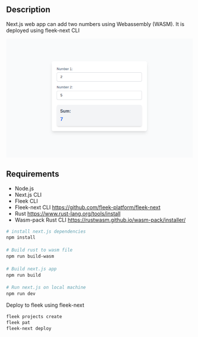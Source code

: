 ## Description

Next.js web app can add two numbers using Webassembly (WASM). It is deployed using fleek-next CLI

![web](image.png)

## Requirements

- Node.js
- Next.js CLI
- Fleek CLI
- Fleek-next CLI https://github.com/fleek-platform/fleek-next
- Rust https://www.rust-lang.org/tools/install
- Wasm-pack Rust CLI https://rustwasm.github.io/wasm-pack/installer/

```bash
# install next.js dependencies
npm install

# Build rust to wasm file
npm run build-wasm

# Build next.js app
npm run build

# Run next.js on local machine
npm run dev
```

Deploy to fleek using fleek-next

```
fleek projects create
fleek pat
fleek-next deploy
```

<!-- /wasm
[SGX WASM RUST](https://fleek.xyz/guides/getting-started-fleek-functions-edge-sgx/)

```
cargo init .
rustup target add wasm32-unknown-unknown
cargo build -r --target wasm32-unknown-unknown

``` -->
